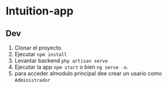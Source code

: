 # Intuition-app

## Dev
1. Clonar el proyecto. 
2. Ejecutar ```npm install```
3. Levantar backend ```php artisan serve```
4. Ejecutar la app ```npm start``` o bien ```ng serve -o```.
5. para acceder almodulo principal dee crear un usario como ```Administrador```


